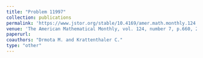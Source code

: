 ```yaml
---
title: "Problem 11997"
collection: publications
permalink: 'https://www.jstor.org/stable/10.4169/amer.math.monthly.124.7.659'
venue: 'The American Mathematical Monthly, vol. 124, number 7, p.660, 2017'
paperurl:
coauthors: "Drmota M. and Krattenthaler C."
type: "other"
---
```



